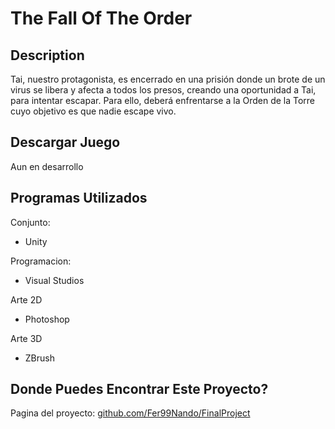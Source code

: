 # The Fall Of The Order

## Description
Tai, nuestro protagonista, es encerrado en una prisión donde un brote de un virus se libera y afecta a todos los presos, creando una oportunidad a Tai, para intentar escapar. Para ello, deberá enfrentarse a la Orden de la Torre cuyo objetivo es que nadie escape vivo.

## Descargar Juego
Aun en desarrollo

## Programas Utilizados
Conjunto:
- Unity

Programacion:
- Visual Studios

Arte 2D
- Photoshop

Arte 3D
- ZBrush

## Donde Puedes Encontrar Este Proyecto?
Pagina del proyecto: [github.com/Fer99Nando/FinalProject](https://github.com/Fer99Nando/FinalProject)
